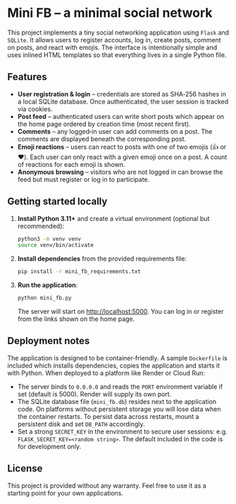 Mini FB – a minimal social network
=================================

This project implements a tiny social networking application using
`Flask` and `SQLite`.  It allows users to register accounts,
log in, create posts, comment on posts, and react with emojis.
The interface is intentionally simple and uses inlined HTML templates
so that everything lives in a single Python file.

Features
--------

* **User registration & login** – credentials are stored as SHA‑256
  hashes in a local SQLite database.  Once authenticated, the user
  session is tracked via cookies.
* **Post feed** – authenticated users can write short posts which
  appear on the home page ordered by creation time (most recent
  first).
* **Comments** – any logged‑in user can add comments on a post.  The
  comments are displayed beneath the corresponding post.
* **Emoji reactions** – users can react to posts with one of two
  emojis (👍 or ❤️).  Each user can only react with a given emoji
  once on a post.  A count of reactions for each emoji is shown.
* **Anonymous browsing** – visitors who are not logged in can browse
  the feed but must register or log in to participate.

Getting started locally
-----------------------

1. **Install Python 3.11+** and create a virtual environment (optional
   but recommended):

   ```bash
   python3 -m venv venv
   source venv/bin/activate
   ```

2. **Install dependencies** from the provided requirements file:

   ```bash
   pip install -r mini_fb_requirements.txt
   ```

3. **Run the application**:

   ```bash
   python mini_fb.py
   ```

   The server will start on <http://localhost:5000>.  You can log in
   or register from the links shown on the home page.

Deployment notes
----------------

The application is designed to be container‑friendly.  A sample
`Dockerfile` is included which installs dependencies, copies the
application and starts it with Python.  When deployed to a platform
like Render or Cloud Run:

* The server binds to `0.0.0.0` and reads the `PORT` environment
  variable if set (default is 5000).  Render will supply its own port.
* The SQLite database file (`mini_fb.db`) resides next to the
  application code.  On platforms without persistent storage you will
  lose data when the container restarts.  To persist data across
  restarts, mount a persistent disk and set `DB_PATH` accordingly.
* Set a strong `SECRET_KEY` in the environment to secure user
  sessions: e.g. `FLASK_SECRET_KEY=<random string>`.  The default
  included in the code is for development only.

License
-------

This project is provided without any warranty.  Feel free to use it
as a starting point for your own applications.